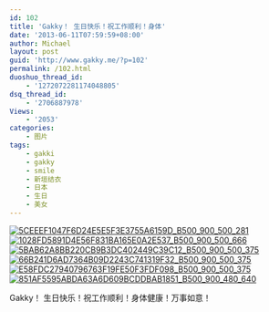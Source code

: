 ```yaml
---
id: 102
title: 'Gakky！ 生日快乐！祝工作顺利！身体'
date: '2013-06-11T07:59:59+08:00'
author: Michael
layout: post
guid: 'http://www.gakky.me/?p=102'
permalink: /102.html
duoshuo_thread_id:
    - '1272072281174048805'
dsq_thread_id:
    - '2706887978'
Views:
    - '2053'
categories:
    - 图片
tags:
    - gakki
    - gakky
    - smile
    - 新垣结衣
    - 日本
    - 生日
    - 美女
---
```


[![5CEEEF1047F6D24E5E5F3E3755A6159D_B500_900_500_281](http://www.yui-aragaki.org/wp-content/uploads/img/5CEEEF1047F6D24E5E5F3E3755A6159D_B500_900_500_281.jpeg)](http://www.yui-aragaki.org/wp-content/uploads/img/5CEEEF1047F6D24E5E5F3E3755A6159D_B1280_1280_1280_719.jpeg) [![1028FD5891D4E56F831BA165E0A2E537_B500_900_500_666](http://www.yui-aragaki.org/wp-content/uploads/img/1028FD5891D4E56F831BA165E0A2E537_B500_900_500_666.jpeg)](http://www.yui-aragaki.org/wp-content/uploads/img/1028FD5891D4E56F831BA165E0A2E537_B1280_1280_768_1024.jpeg) [![5BAB62A8BB220CB9B3DC402449C39C12_B500_900_500_375](http://www.yui-aragaki.org/wp-content/uploads/img/5BAB62A8BB220CB9B3DC402449C39C12_B500_900_500_375.jpeg)](http://www.yui-aragaki.org/wp-content/uploads/img/5BAB62A8BB220CB9B3DC402449C39C12_B1280_1280_1024_768.jpeg) [![66B241D6AD7364B09D2243C741319F32_B500_900_500_375](http://www.yui-aragaki.org/wp-content/uploads/img/66B241D6AD7364B09D2243C741319F32_B500_900_500_375.jpeg)](http://www.yui-aragaki.org/wp-content/uploads/img/66B241D6AD7364B09D2243C741319F32_B1280_1280_1024_768.jpeg) [![E58FDC27940796763F19FE50F3FDF098_B500_900_500_375](http://www.yui-aragaki.org/wp-content/uploads/img/E58FDC27940796763F19FE50F3FDF098_B500_900_500_375.jpeg)](http://www.yui-aragaki.org/wp-content/uploads/img/E58FDC27940796763F19FE50F3FDF098_B1280_1280_1024_768.jpeg) [![851AF5595ABDA63A6D609BCDDBAB1851_B500_900_480_640](http://www.yui-aragaki.org/wp-content/uploads/img/851AF5595ABDA63A6D609BCDDBAB1851_B500_900_480_640.jpeg)](http://www.yui-aragaki.org/wp-content/uploads/img/851AF5595ABDA63A6D609BCDDBAB1851_B1280_1280_480_640.jpeg)

Gakky！ 生日快乐！祝工作顺利！身体健康！万事如意！

[](http://25.gakky.me/)